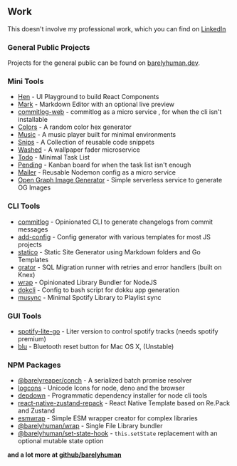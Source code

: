 ## Work

This doesn't involve my professional work, which you can find on [LinkedIn](https://www.linkedin.com/in/reaperim/)

### General Public Projects

Projects for the general public can be found on [barelyhuman.dev](https://barelyhuman.dev).

### Mini Tools

- [Hen](https://hen.reaper.im) - UI Playground to build React Components
- [Mark](https://mark.reaper.im) - Markdown Editor with an optional live preview
- [commitlog-web](https://commitlog-web.herokuapp.com) - commitlog as a micro service , for when the cli isn't installable
- [Colors](https://colors.reaper.im) - A random color hex generator
- [Music](https://music.reaper.im) - A music player built for minimal environments
- [Snips](https://snips.reaper.im) - A Collection of reusable code snippets
- [Washed](http://washed.siddharthgelera.com/) - A wallpaper fader microservice
- [Todo](https://todo.reaper.im) - Minimal Task List
- [Pending](https://pending.reaper.im) - Kanban board for when the task list isn't enough
- [Mailer](https://mailer.reaper.im) - Reusable Nodemon config as a micro service
- [Open Graph Image Generator](https://og.reaper.im/) - Simple serverless service to generate OG Images

### CLI Tools

- [commitlog](https://github.com/barelyhuman/commitlog) - Opinionated CLI to generate changelogs from commit messages
- [add-config](https://github.com/barelyhuman/add-config) - Config generator with various templates for most JS projects
- [statico](https://github.com/barelyhuman/statico) - Static Site Generator using Markdown folders and Go Templates
- [grator](https://github.com/barelyhuman/grator) - SQL Migration runner with retries and error handlers (built on Knex)
- [wrap](https://github.com/barelyhuman/wrap) - Opinionated Library Bundler for NodeJS
- [dokcli](https://github.com/barelyhuman/dokcli) - Config to bash script for dokku app generation
- [musync](https://github.com/barelyhuman/musync) - Minimal Spotify Library to Playlist sync

### GUI Tools

- [spotify-lite-go](https://github.com/barelyhuman/spotify-lite-go) - Liter version to control spotify tracks (needs spotify premium)
- [blu](https://github.com/barelyhuman/blu) - Bluetooth reset button for Mac OS X, (Unstable)

### NPM Packages

- [@barelyreaper/conch](https://www.npmjs.com/package/@barelyreaper/conch) - A serialized batch promise resolver
- [logcons](https://www.npmjs.com/package/logcons) - Unicode Icons for node, deno and the browser
- [depdown](https://www.npmjs.com/package/depdown) - Programmatic dependency installer for node cli tools
- [react-native-zustand-repack](https://www.npmjs.com/package/react-native-zustand-repack) - React Native Template based on Re.Pack and Zustand
- [esmwrap](https://www.npmjs.com/package/esmwrap) - Simple ESM wrapper creator for complex libraries
- [@barelyhuman/wrap](https://www.npmjs.com/package/@barelyhuman/wrap) - Single File Library bundler
- [@barelyhuman/set-state-hook](https://www.npmjs.com/package/@barelyhuman/set-state-hook) - `this.setState` replacement with an optional mutable state option

**and a lot more at [github/barelyhuman](https://github.com/barelyhuman)**
